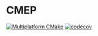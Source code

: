 # CMEP
[![Multiplatform CMake](https://github.com/Snezhnaya-chan/CMEP/actions/workflows/cmake-multi-platform.yml/badge.svg)](https://github.com/Snezhnaya-chan/CMEP/actions/workflows/cmake-multi-platform.yml) [![codecov](https://codecov.io/gh/CMEP/branch/main/graph/badge.svg)](https://codecov.io/gh/CMEP)
